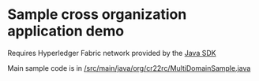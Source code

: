 # Sample cross organization application demo
Requires Hyperledger Fabric network provided by the [Java SDK](https://github.com/hyperledger/fabric-sdk-java)

Main sample code is in [ /src/main/java/org/cr22rc/MultiDomainSample.java ](https://github.com/cr22rc/fabricSDKJavaMultiDomainSample/blob/master/src/main/java/org/cr22rc/MultiDomainSample.java)
